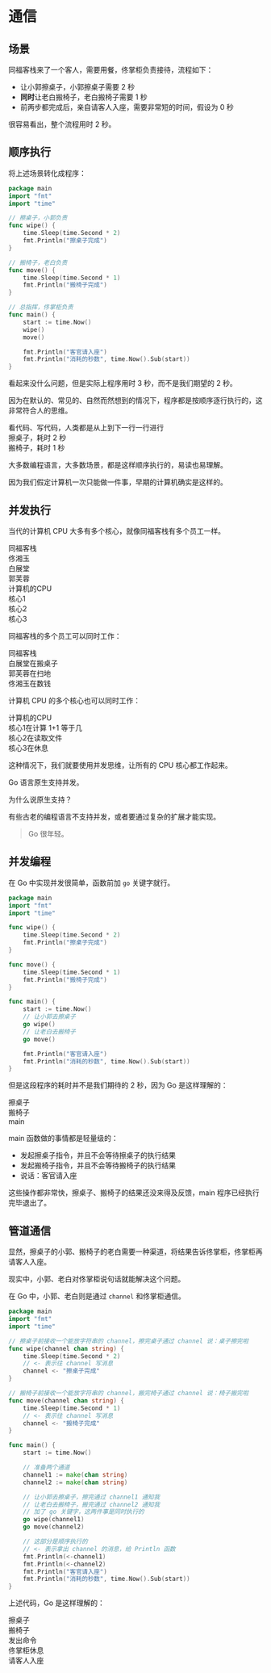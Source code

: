# 通信

## 场景

同福客栈来了一个客人，需要用餐，佟掌柜负责接待，流程如下：

- 让小郭擦桌子，小郭擦桌子需要 2 秒
- **同时**让老白搬椅子，老白搬椅子需要 1 秒
- 前两步都完成后，亲自请客人入座，需要非常短的时间，假设为 0 秒

很容易看出，整个流程用时 2 秒。

## 顺序执行

将上述场景转化成程序：

<div class="run"></div>

```go
package main
import "fmt"
import "time"

// 擦桌子，小郭负责
func wipe() {
    time.Sleep(time.Second * 2)
    fmt.Println("擦桌子完成")
}

// 搬椅子，老白负责
func move() {
    time.Sleep(time.Second * 1)
    fmt.Println("搬椅子完成")
}

// 总指挥，佟掌柜负责
func main() {
    start := time.Now()
    wipe()
    move()

    fmt.Println("客官请入座")
    fmt.Println("消耗的秒数", time.Now().Sub(start))
}
```

看起来没什么问题，但是实际上程序用时 3 秒，而不是我们期望的 2 秒。

因为在默认的、常见的、自然而然想到的情况下，程序都是按顺序逐行执行的，这非常符合人的思维。

<div class="banner">看代码、写代码，人类都是从上到下一行一行进行</div>

<div class="bg-cyan flex flex-col gap-2 p-4">
    <div class="brick-yellow w-72 text-start pl-2 text-sm">擦桌子，耗时 2 秒</div>
    <div class="brick-yellow w-36 text-start pl-2 text-sm">搬椅子，耗时 1 秒</div>
</div>

大多数编程语言，大多数场景，都是这样顺序执行的，易读也易理解。

因为我们假定计算机一次只能做一件事，早期的计算机确实是这样的。

## 并发执行

当代的计算机 CPU 大多有多个核心，就像同福客栈有多个员工一样。

<div class="bg-cyan flex flex-row p-4 gap-4">
    <div class="flex flex-col bg-yellow p-0 pb-4 gap-2">
        <div class="bg-cyan text-center mt-0 px-8 w-full rounded-none">同福客栈</div>
        <div class="brick mx-4 px-2">佟湘玉</div>
        <div class="brick mx-4 px-2">白展堂</div>
        <div class="brick mx-4 px-2">郭芙蓉</div>
    </div>
    <div class="flex flex-col bg-yellow p-0 pb-4 gap-2">
        <div class="bg-cyan text-center px-8 mt-0 w-full rounded-none">计算机的CPU</div>
        <div class="brick mx-4 px-2">核心1</div>
        <div class="brick mx-4 px-2">核心2</div>
        <div class="brick mx-4 px-2">核心3</div>
    </div>
</div>

同福客栈的多个员工可以同时工作：

<div class="bg-cyan flex flex-row p-4 gap-4 justify-center">
    <div class="flex flex-col bg-yellow p-0 pb-4 gap-2">
        <div class="bg-cyan text-center mt-0 px-8 w-full rounded-none">同福客栈</div>
        <div class="flex flex-row gap-1">
            <div class="brick mx-4 px-2">白展堂在搬桌子</div>
            <div class="brick mx-4 px-2">郭芙蓉在扫地</div>
            <div class="brick mx-4 px-2">佟湘玉在数钱</div>
        </div>
    </div>
</div>

计算机 CPU 的多个核心也可以同时工作：

<div class="bg-cyan flex flex-row p-4 gap-4 justify-center">
    <div class="flex flex-col bg-yellow p-0 pb-4 gap-2">
        <div class="bg-cyan text-center px-8 mt-0 w-full rounded-none">计算机的CPU</div>
        <div class="flex flex-row gap-1">
            <div class="brick mx-4 px-2">核心1在计算 1+1 等于几</div>
            <div class="brick mx-4 px-2">核心2在读取文件</div>
            <div class="brick mx-4 px-2">核心3在休息</div>
        </div>
    </div>
</div>

这种情况下，我们就要使用并发思维，让所有的 CPU 核心都工作起来。

Go 语言原生支持并发。

<div class="ask">为什么说原生支持？</div>

有些古老的编程语言不支持并发，或者要通过复杂的扩展才能实现。

> Go 很年轻。

## 并发编程

在 Go 中实现并发很简单，函数前加 `go` 关键字就行。

<div class="run"></div>

```go
package main
import "fmt"
import "time"

func wipe() {
    time.Sleep(time.Second * 2)
    fmt.Println("擦桌子完成")
}

func move() {
    time.Sleep(time.Second * 1)
    fmt.Println("搬椅子完成")
}

func main() {
    start := time.Now()
    // 让小郭去擦桌子
    go wipe()
    // 让老白去搬椅子
    go move()

    fmt.Println("客官请入座")
    fmt.Println("消耗的秒数", time.Now().Sub(start))
}
```

但是这段程序的耗时并不是我们期待的 2 秒，因为 Go 是这样理解的：

<div class="bg-cyan flex flex-col gap-4 p-2">
    <div class="brick w-full">擦桌子</div>
    <div class="brick w-1/2">搬椅子</div>
    <div class="brick w-24">main</div>
</div>

main 函数做的事情都是轻量级的：

- 发起擦桌子指令，并且不会等待擦桌子的执行结果
- 发起搬椅子指令，并且不会等待搬椅子的执行结果
- 说话：客官请入座

这些操作都非常快，擦桌子、搬椅子的结果还没来得及反馈，main 程序已经执行完毕退出了。

## 管道通信

显然，擦桌子的小郭、搬椅子的老白需要一种渠道，将结果告诉佟掌柜，佟掌柜再请客人入座。

现实中，小郭、老白对佟掌柜说句话就能解决这个问题。

在 Go 中，小郭、老白则是通过 `channel` 和佟掌柜通信。

<div class="run"></div>

```go
package main
import "fmt"
import "time"

// 擦桌子前接收一个能放字符串的 channel，擦完桌子通过 channel 说：桌子擦完啦
func wipe(channel chan string) {
    time.Sleep(time.Second * 2)
    // <- 表示往 channel 写消息
    channel <- "擦桌子完成"
}

// 搬椅子前接收一个能放字符串的 channel，搬完椅子通过 channel 说：椅子搬完啦
func move(channel chan string) {
    time.Sleep(time.Second * 1)
    // <- 表示往 channel 写消息
    channel <- "搬椅子完成"
}

func main() {
    start := time.Now()

    // 准备两个通道
    channel1 := make(chan string)
    channel2 := make(chan string)

    // 让小郭去擦桌子，擦完通过 channel1 通知我
    // 让老白去搬椅子，搬完通过 channel2 通知我
    // 加了 go 关键字，这两件事是同时执行的
    go wipe(channel1)
    go move(channel2)

    // 这部分是顺序执行的
    // <- 表示拿出 channel 的消息，给 Println 函数
    fmt.Println(<-channel1)
    fmt.Println(<-channel2)
    fmt.Println("客官请入座")
    fmt.Println("消耗的秒数", time.Now().Sub(start))
}
```

上述代码，Go 是这样理解的：

<div class="bg-cyan flex flex-col gap-4 p-2">
    <div class="brick mr-40">擦桌子</div>
    <div class="w-1/2">
        <div class="brick mr-20">搬椅子</div>
    </div>
    <div class="flex flex-row w-full">
        <div class="brick w-24 rounded-r-none">发出命令</div>
        <div class="bg-sky-500/10 text-center border border-yellow-50/40 justify-center flex flex-grow">佟掌柜休息</div>
        <div class="brick w-40 text-center rounded rounded-l-none">请客人入座</div>
    </div>  
</div>
